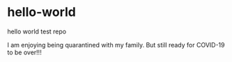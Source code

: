 # hello-world
hello world test repo

I am enjoying being quarantined with my family. But still ready for COVID-19 to be over!!!
